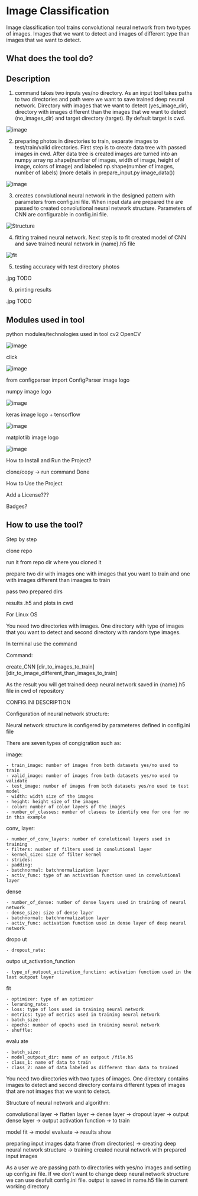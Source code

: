 # **Image Classification**

Image classification tool trains convolutional neural network from two types of images. Images that we want to detect and 
images of different type than images that we want to detect.

## **What does the tool do?**

## **Description**

1. command takes two inputs yes/no directory. As an input tool takes paths to two directories and path were we want to save trained deep neural network. Directory with images that we want to detect (yes_image_dir), directory with images different than the images that we want to detect (no_images_dir) and target directory (target). By default target is cwd.

![image](https://user-images.githubusercontent.com/91827782/220096494-3718b8ad-a7a3-43f4-beec-c774cc1fb977.png)


2. preparing photos in directories to train, separate images to test/train/valid directories. First step is to create data tree with passed images in cwd. After data tree is created images are turned into an numpy array np.shape(number of images, width of image, height of image, colors of image) and labeled np.shape(number of images, number of labels) (more details in prepare_input.py image_data())

![image](https://user-images.githubusercontent.com/91827782/220109434-ac982b97-cad7-4177-b4ca-4a80e383ba4b.png)


3. creates convolutional neural network in the designed pattern with parameters from config.ini file. When input data are prepared the are passed to created convolutional neural network structure. Parameters of CNN are configurable in config.ini file.

![Structure](https://user-images.githubusercontent.com/91827782/219903643-9263b176-1494-4b6b-ba52-983597507567.jpg)

4. fitting trained neural network. Next step is to fit created model of CNN and save trained neural network in {name}.h5 file

![fit](https://user-images.githubusercontent.com/91827782/219903648-53894bf3-8c2b-43d6-839a-d4ba0a89be4a.jpg)

5. testing accuracy with test directory photos

.jpg TODO

6. printing results

.jpg TODO

## **Modules used in tool**

python modules/technologies used in tool
cv2 OpenCV

![image](https://user-images.githubusercontent.com/91827782/220095740-616e2d60-a350-469e-9c7c-75a49450ac84.png)

click

![image](https://user-images.githubusercontent.com/91827782/220095844-b8068bad-0730-4b0c-af7a-174ba9815e23.png)

from configparser import ConfigParser image logo

numpy image logo

![image](https://user-images.githubusercontent.com/91827782/220095615-f2e30d6f-c937-4715-8edd-45cb59d40fd6.png)


keras image logo + tensorflow

![image](https://user-images.githubusercontent.com/91827782/220095205-2aea96aa-9ffb-4932-8478-1c61ef0d9391.png)


matplotlib image logo

![image](https://user-images.githubusercontent.com/91827782/220095320-69566ac2-9096-4ed9-8c55-4c952b05f0e0.png)


How to Install and Run the Project?

clone/copy -> run command Done

How to Use the Project

Add a License???

Badges?

## How to use the tool?

Step by step

clone repo

run it from repo dir where you cloned it

prepare two dir with images one with images that you want to train and one with images different than imaages to train

pass two prepared dirs

results .h5 and plots in cwd



For Linux OS

You need two directories with images. One directory with type of images that you want to detect and second directory with random type images.

In terminal use the command

Command:

create_CNN [dir_to_images_to_train] [dir_to_image_different_than_images_to_train]

As the result you will get trained deep neural network saved in {name}.h5 file in cwd of repository


CONFIG.INI DESCRIPTION

Configuration of neural network structure:

Neural network structure is configered by parameteres defined in config.ini file

There are seven types of congigration such as:

image:

    - train_image: number of images from both datasets yes/no used to train
    - valid_image: number of images from both datasets yes/no used to validate
    - test_image: number of images from both datasets yes/no used to test model
    - width: width size of the images
    - height: height size of the images
    - color: number of color layers of the images
    - number_of_classes: number of clasees to identify one for one for no in this example
 
conv_ layer:
 
    - number_of_conv_layers: number of conolutional layers used in training
    - filters: number of filters used in conolutional layer
    - kernel_size: size of filter kernel
    - strides:
    - padding:
    - batchnormal: batchnormalization layer
    - activ_func: type of an activation function used in convolutional layer
 
dense 
 
    - number_of_dense: number of dense layers used in training of neural network
    - dense_size: size of dense layer
    - batchnormal: batchnormalization layer
    - activ_func: activation function used in dense layer of deep neural network
 
dropo ut
 
    - dropout_rate:
 
outpo ut_activation_function
 
    - type_of_outpout_activation_function: activation function used in the last outpout layer
 
fit 
 
    - optimizer: type of an optimizer
    - leraning_rate:
    - loss: type of loss used in training neural network
    - metrics: type of metrics used in training neural network
    - batch_size:
    - epochs: number of epochs used in training neural network
    - shuffle:
 
evalu ate
 
    - batch_size:
    - model_outpout_dir: name of an outpout /file.h5
    - class_1: name of data to train
    - class_2: name of data labeled as different than data to trained


You need two directories with two types of images. One directory contains images to detect and second directory contains different types of images that are not images that we want to detect.


Structure of neural network and algorithm:

convolutional layer -> flatten layer -> dense layer -> dropout layer -> output dense layer -> output activation function -> to train

model fit -> model evaluate -> results show

preparing input images data frame (from directories) -> creating deep neural network structure -> training created neural network with prepared input images

As a user we are passing path to directories with yes/no images and setting up config.ini file. If we don't want to change deep neural network structure we can use deafult config.ini file.
output is saved in name.h5 file in current working directory 
